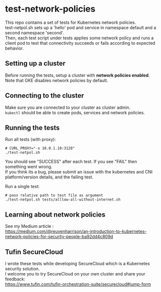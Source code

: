 # test-network-policies
This repo contains a set of tests for Kubernetes network policies.  
test-netpol.sh sets up a 'hello' pod and service in namespace default and a second namespace 'second'.  
Then, each test script under tests applies some network policy and runs a client pod to test that connectivity succeeds or fails according to expected behavior.

## Setting up a cluster
Before running the tests, setup a cluster with **network policies enabled**.  
Note that GKE disables network policies by default.

## Connecting to the cluster
Make sure you are connected to your cluster as cluster admin.  
`kubectl` should be able to create pods, services and network policies.

## Running the tests

Run all tests (with proxy):
```
# CURL_PROXY="-x 10.0.1.10:3128"
./test-netpol.sh
```

You should see "SUCCESS" after each test.
If you see "FAIL" then something went wrong.  
If you think its a bug, please submit an issue with the kubernetes and CNI platform/version details, and the failing test.

Run a single test:
```
# pass relative path to test file as argument
./test-netpol.sh tests/alllow-all-without-internet.sh 
```

## Learning about network policies
See my Medium article   :  
https://medium.com/@reuvenharrison/an-introduction-to-kubernetes-network-policies-for-security-people-ba92dd4c809d

## Tufin SecureCloud
I wrote these tests while developing SecureCloud which is a Kubernetes security solution.  
I welcome you to try SecureCloud on your own cluster and share your feedback:  
https://www.tufin.com/tufin-orchestration-suite/securecloud#jump-form